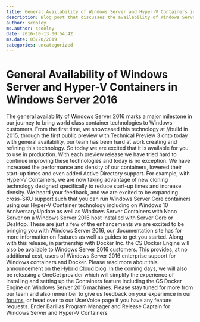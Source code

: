 ```yaml
---
title: General Availability of Windows Server and Hyper-V Containers in Windows Server 2016
description: Blog post that discusses the availability of Windows Server 2016 and highlights enhancements made to the cross-SKU support.
author: scooley
ms.author: scooley
date: 2016-10-13 00:54:42
ms.date: 03/20/2019
categories: uncategorized
---
```


# General Availability of Windows Server and Hyper-V Containers in Windows Server 2016

The general availability of Windows Server 2016 marks a major milestone in our journey to bring world class container technologies to Windows customers. From the first time, we showcased this technology at //build in 2015, through the first public preview with Technical Preview 3 onto today with general availability, our team has been hard at work creating and refining this technology. So today we are excited that it is available for you to use in production.  With each preview release we have tried hard to continue improving these technologies and today is no exception. We have increased the performance and density of our containers, lowered their start-up times and even added Active Directory support. For example, with Hyper-V Containers, we are now taking advantage of new cloning technology designed specifically to reduce start-up times and increase density. We heard your feedback, and we are excited to be expanding cross-SKU support such that you can run Windows Server Core containers using our Hyper-V Container technology including on Windows 10 Anniversary Update as well as Windows Server Containers with Nano Server on a Windows Server 2016 host installed with Server Core or Desktop. These are just a few of the enhancements we are excited to be bringing you with Windows Server 2016, our documentation site has for more information on features as well as guides to get you started.  Along with this release, in partnership with Docker Inc. the CS Docker Engine will also be available to Windows Server 2016 customers. This provides, at no additional cost, users of Windows Server 2016 enterprise support for Windows containers and Docker. Please read more about this announcement on the [Hybrid Cloud blog](https://www.microsoft.com/microsoft-cloud/blog/).  In the coming days, we will also be releasing a OneGet provider which will simplify the experience of installing and setting up the Containers feature including the CS Docker Engine on Windows Server 2016 machines. Please stay tuned for more from our team and also remember to give us feedback on your experience in our [forums](https://social.msdn.microsoft.com/forums/en-us/home?forum=windowscontainers), or head over to our UserVoice page if you have any feature requests. Ender Barillas Program Manager and Release Captain for Windows Server and Hyper-V Containers
